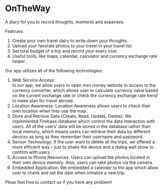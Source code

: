 # OnTheWay
A diary for you to record thoughts, moments and expenses. 

Featrues:
1. Create your own travel dairy to write down your thoughts.
2. Upload your favorate photos to your travel in your travel list.
3. Set total budget of a trip and record your every cost.
4. Useful tools, like maps, calendar, calculator and currency exchange rate helper.

Our app utilizes all of the following technologies:
1.	Web Service Access:  
In our app, we allow users to open msn money website to access to the currency converter, which allows user to calculate currency value based on the current exchange rate or check the currency exchange rate trend to make plan for travel abroad. 
2.	Location Awareness: 
Location Awareness allows users to check their own location when they use the map. 
3.	Store and Retrieve Data (Create, Read, Update, Delete): 
We implemented Firebase database which control the data interaction with users. All of the users’ data will be stored in the database rather than local memory, which means users can retrieve their data by different devices as long as they remember their username and password. 
4.	Sensor Technology: 
If the user want to delete all the trips, we offered a more efficient way – just to shake the device and a dialog well show to confirm with users. 
5.	Access to Phone Resources: 
Users can upload the photos located in their own device memory. Also, users can take photos via the camera. 
6.	Embedded Application: 
We embedded a calendar to the app which allow user to check and set the date when initialize a new trip.


Pleas feel free to contact us if you have any problem!
